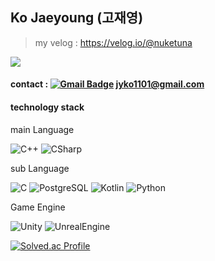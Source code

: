 ## Ko Jaeyoung (고재영)

> my velog : https://velog.io/@nuketuna

<a href="https://jyko1101.notion.site/Ko-Jaeyoung-377d093630664ae3bfd3741ab41de15d?pvs=4" target="_blank"><img src="https://img.shields.io/badge/Notion--Portfolio--jyko1101-red?style=flat-square&logo=Notion&logoColor=white"/></a>

#### contact : [![Gmail Badge](https://img.shields.io/badge/Gmail-d14836?style=flat-square&logo=Gmail&logoColor=white&link=mailto:jyko1101@gmail.com)](mailto:jyko1101@gmail.com) jyko1101@gmail.com



#### technology stack

main Language

![C++](https://img.shields.io/badge/C++-00599C.svg?&style=for-the-badge&logo=C++&logoColor=white)
![CSharp](https://img.shields.io/badge/CSharp-239120.svg?&style=for-the-badge&logo=CSharp&logoColor=white)

sub Language

![C](https://img.shields.io/badge/C-A8B9CC.svg?&style=for-the-badge&logo=C&logoColor=white)
![PostgreSQL](https://img.shields.io/badge/PostgreSQL-4169E1.svg?&style=for-the-badge&logo=PostgreSQL&logoColor=white)
![Kotlin](https://img.shields.io/badge/Kotlin-7F52FF.svg?&style=for-the-badge&logo=Kotlin&logoColor=white)
![Python](https://img.shields.io/badge/Python-3776AB.svg?&style=for-the-badge&logo=Kotlin&logoColor=white)

Game Engine

![Unity](https://img.shields.io/badge/Unity-239120.svg?&style=for-the-badge&logo=CSharp&logoColor=white)
![UnrealEngine](https://img.shields.io/badge/UE5-239120.svg?&style=for-the-badge&logo=CSharp&logoColor=white)







[![Solved.ac Profile](http://mazassumnida.wtf/api/v2/generate_badge?boj=nuketuna1101)](https://solved.ac/nuketuna1101/)


<!--
**nuketuna1101/nuketuna1101** is a ✨ _special_ ✨ repository because its `README.md` (this file) appears on your GitHub profile.

Here are some ideas to get you started:

- 🔭 I’m currently working on ...
- 🌱 I’m currently learning ...
- 👯 I’m looking to collaborate on ...
- 🤔 I’m looking for help with ...
- 💬 Ask me about ...
- 📫 How to reach me: ...
- 😄 Pronouns: ...
- ⚡ Fun fact: ...
-->
